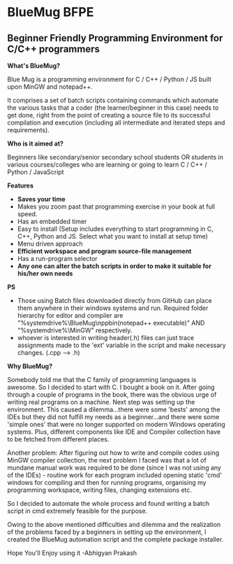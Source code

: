# BlueMug BFPE
## Beginner Friendly Programming Environment for C/C++ programmers 

**What's BlueMug?**

Blue Mug is a programming environment for C / C++ / Python / JS built upon MinGW and notepad++.

It comprises a set of batch scripts containing commands which automate 
the various tasks that a coder (the learner/beginner in this case) 
needs to get done, right from the point of creating a source file 
to its successful compilation and execution (including all intermediate and 
iterated steps and requirements).

**Who is it aimed at?**

Beginners like secondary/senior secondary school students OR students in various 
courses/colleges who are learning or going to learn C / C++ / Python / JavaScript 

**Features**

* **Saves your time**
* Makes you zoom past that programming exercise in your book at full speed.
* Has an embedded timer
* Easy to install (Setup includes everything to start programming in C, C++, Python and JS. Select what you want to install at setup time)
* Menu driven approach
* **Efficient workspace and program source-file management**
* Has a run-program selector
* **Any one can alter the batch scripts in order to make it suitable for his/her own needs**

**PS**

* Those using Batch files downloaded directly from GitHub can place them anywhere in their windows systems
and run. Required folder hierarchy for editor and compiler are "%systemdrive%\BlueMug\nppbin\(notepad++ executable)"  AND "%systemdrive%\MinGW" respectively.
* whoever is interested in writing header(.h) files can just trace assignments made to the 'ext' variable in the script 
and make necessary changes. (.cpp --> .h)

**Why BlueMug?**

Somebody told me that the C family of programming languages is awesome. So I decided to 
start with C. I bought a book on it. After going through a couple of programs in the book, 
there was the obvious urge of writing real programs on a machine. Next step was setting up the environment.
This caused a dilemma...there were some 'bests' among the IDEs but 
they did not fulfill my needs as a beginner...and there were some 'simple ones' that were no longer supported 
on modern Windows operating systems. Plus, different components like IDE and Compiler collection have to be fetched from different places.

Another problem: After figuring out how to write and compile codes using MinGW compiler collection, the next problem 
I faced was that a lot of mundane manual work was required to be done (since I was not using 
any of the IDEs) - routine work for each program included opening static 'cmd' windows for compiling and then for running programs, organising my programming workspace, 
writing files, changing extensions etc. 

So I decided to automate the whole process and found writing a batch script in cmd extremely feasible for the purpose. 

Owing to the above mentioned difficulties and dilemma and the realization of the problems faced by a beginners in setting up the environment, 
I created the BlueMug automation script and the complete package installer.

Hope You'll Enjoy using it
-Abhigyan Prakash 




